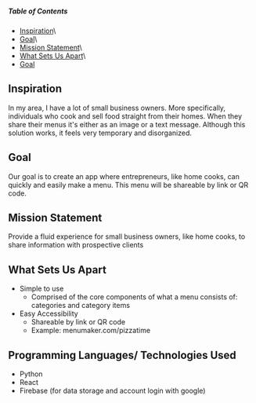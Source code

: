 ##### Table of Contents  
- [Inspiration](#inspiration)\
- [Goal](#goal)\
- [Mission Statement](#mission)\
- [What Sets Us Apart](#unique)\
- [Goal](#goal)


<a name="inspiration"/>

## Inspiration

In my area, I have a lot of small business owners. 
More specifically, individuals who cook and sell food straight from their homes. 
When they share their menus it's either as an image or a text message. 
Although this solution works, it feels very temporary and disorganized.

<a name="goal"/>

## Goal
Our goal is to create an app where entrepreneurs, 
like home cooks, can quickly and easily make a menu. 
This menu will be shareable by link or QR code. 

<a name="mission"/>

## Mission Statement 
Provide a fluid experience for small business owners, 
like home cooks, to share information with prospective clients

<a name="unique"/>

## What Sets Us Apart
- Simple to use
  - Comprised of the core components of what a menu consists of: categories and category items
- Easy Accessibility
  - Shareable by link or QR code
  - Example: menumaker.com/pizzatime

<a name="programming"/>

## Programming Languages/ Technologies Used
- Python
- React
- Firebase (for data storage and account login with google)
